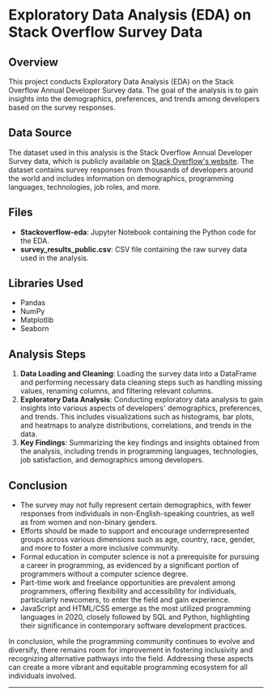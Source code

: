 

# Exploratory Data Analysis (EDA) on Stack Overflow Survey Data

## Overview
This project conducts Exploratory Data Analysis (EDA) on the Stack Overflow Annual Developer Survey data. The goal of the analysis is to gain insights into the demographics, preferences, and trends among developers based on the survey responses.

## Data Source
The dataset used in this analysis is the Stack Overflow Annual Developer Survey data, which is publicly available on [Stack Overflow's website](https://insights.stackoverflow.com/survey). The dataset contains survey responses from thousands of developers around the world and includes information on demographics, programming languages, technologies, job roles, and more.

## Files
- **Stackoverflow-eda**: Jupyter Notebook containing the Python code for the EDA.
- **survey_results_public.csv**: CSV file containing the raw survey data used in the analysis.

## Libraries Used
- Pandas
- NumPy
- Matplotlib
- Seaborn

## Analysis Steps
1. **Data Loading and Cleaning**: Loading the survey data into a DataFrame and performing necessary data cleaning steps such as handling missing values, renaming columns, and filtering relevant columns.
2. **Exploratory Data Analysis**: Conducting exploratory data analysis to gain insights into various aspects of developers' demographics, preferences, and trends. This includes visualizations such as histograms, bar plots, and heatmaps to analyze distributions, correlations, and trends in the data.
3. **Key Findings**: Summarizing the key findings and insights obtained from the analysis, including trends in programming languages, technologies, job satisfaction, and demographics among developers.




## Conclusion

- The survey may not fully represent certain demographics, with fewer responses from individuals in non-English-speaking countries, as well as from women and non-binary genders.
- Efforts should be made to support and encourage underrepresented groups across various dimensions such as age, country, race, gender, and more to foster a more inclusive community.
- Formal education in computer science is not a prerequisite for pursuing a career in programming, as evidenced by a significant portion of programmers without a computer science degree.
- Part-time work and freelance opportunities are prevalent among programmers, offering flexibility and accessibility for individuals, particularly newcomers, to enter the field and gain experience.
- JavaScript and HTML/CSS emerge as the most utilized programming languages in 2020, closely followed by SQL and Python, highlighting their significance in contemporary software development practices.

In conclusion, while the programming community continues to evolve and diversify, there remains room for improvement in fostering inclusivity and recognizing alternative pathways into the field. Addressing these aspects can create a more vibrant and equitable programming ecosystem for all individuals involved.

---



